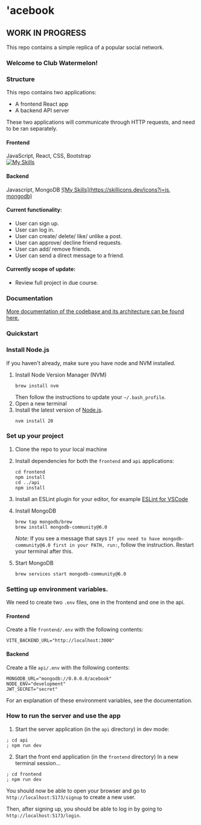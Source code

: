 # 'acebook
## WORK IN PROGRESS

This repo contains a simple replica of a popular social network.
### Welcome to Club Watermelon!

### Structure
This repo contains two applications:

- A frontend React app
- A backend API server

These two applications will communicate through HTTP requests, and need to be
ran separately.

#### Frontend
JavaScript, React, CSS, Bootstrap  
[![My Skills](https://skillicons.dev/icons?i=js,react,css,bootstrap)](https://skillicons.dev)

#### Backend
Javascript, MongoDB
[![My Skills](https://skillicons.dev/icons?i=js, mongodb)](https://skillicons.dev)

#### Current functionality:
- User can sign up.
- User can log in.
- User can create/ delete/ like/ unlike a post.
- User can approve/ decline friend requests.
- User can add/ remove friends.
- User can send a direct message to a friend.
  
#### Currently scope of update:
- Review full project in due course.


### Documentation
[More documentation of the codebase and its architecture can be found here.](./DOCUMENTATION.md)

### Quickstart

### Install Node.js
If you haven't already, make sure you have node and NVM installed.

1. Install Node Version Manager (NVM)
   ```
   brew install nvm
   ```
   Then follow the instructions to update your `~/.bash_profile`.
2. Open a new terminal
3. Install the latest version of [Node.js](https://nodejs.org/en/).
   ```
   nvm install 20
   ```

### Set up your project

1. Clone the repo to your local machine
2. Install dependencies for both the `frontend` and `api` applications:
   ```
   cd frontend
   npm install
   cd ../api
   npm install
   ```
3. Install an ESLint plugin for your editor, for example
   [ESLint for VSCode](https://marketplace.visualstudio.com/items?itemName=dbaeumer.vscode-eslint)
4. Install MongoDB
   ```
   brew tap mongodb/brew
   brew install mongodb-community@6.0
   ```
   _Note:_ If you see a message that says
   `If you need to have mongodb-community@6.0 first in your PATH, run:`, follow
   the instruction. Restart your terminal after this.
5. Start MongoDB

   ```
   brew services start mongodb-community@6.0
   ```

### Setting up environment variables.
We need to create two `.env` files, one in the frontend and one in the api.

#### Frontend
Create a file `frontend/.env` with the following contents:
```
VITE_BACKEND_URL="http://localhost:3000"
```

#### Backend
Create a file `api/.env` with the following contents:
```
MONGODB_URL="mongodb://0.0.0.0/acebook"
NODE_ENV="development"
JWT_SECRET="secret"
```

For an explanation of these environment variables, see the documentation.

### How to run the server and use the app
1. Start the server application (in the `api` directory) in dev mode:
```
; cd api
; npm run dev
```
2. Start the front end application (in the `frontend` directory)
In a new terminal session...
```
; cd frontend
; npm run dev
```

You should now be able to open your browser and go to
`http://localhost:5173/signup` to create a new user.

Then, after signing up, you should be able to log in by going to
`http://localhost:5173/login`.

